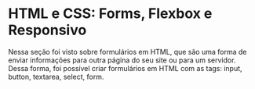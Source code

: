 # HTML e CSS: Forms, Flexbox e Responsivo

Nessa seção foi visto sobre formulários em HTML, que são uma forma de enviar informações para outra página do seu site ou para um servidor. Dessa forma, foi possível criar formulários em HTML com as tags: input, button, textarea, select, form.